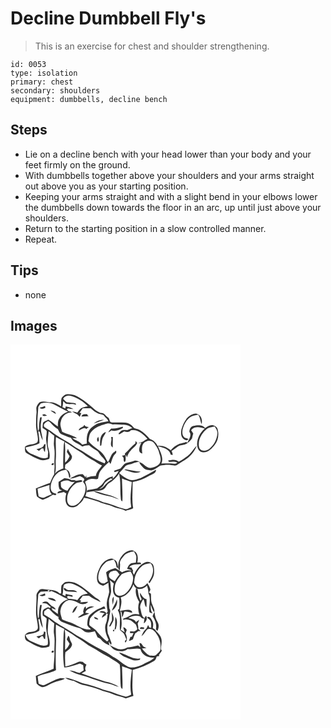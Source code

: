 # Decline Dumbbell Fly's
> This is an exercise for chest and shoulder strengthening.

``` 
id: 0053 
type: isolation 
primary: chest 
secondary: shoulders 
equipment: dumbbells, decline bench 
``` 

## Steps

 - Lie on a decline bench with your head lower than your body and your feet firmly on the ground.
 - With dumbbells together above your shoulders and your arms straight out above you as your starting position.
 - Keeping your arms straight and with a slight bend in your elbows lower the dumbbells down towards the floor in an arc, up until just above your shoulders.
 - Return to the starting position in a slow controlled manner.
 - Repeat.

## Tips

 - none

## Images

<svg width="368" height="300" viewBox="0 0 276 225" xmlns="http://www.w3.org/2000/svg">
  <g fill="#FFF">
    <path d="M0 0h276v225H0V0m61.29 64.22c-.95 3.23-.22 6.68-.6 9.98-3.63-2.1-7.21-4.56-11.58-4.76-4.63.04-9.44-2.16-13.92-.31-1.58 1.11-2.52 2.88-3.47 4.51-1.44 2.5-.28 5.37-.49 8.05-.66 4.74-.37 9.53-.59 14.3-.18 5.8 1.85 11.35 2.25 17.09.01 1.78.09 4.24-1.87 5.07-4.29 2.47-9.84 1.09-13.66 4.7 0 2.63-.52 6.15 2.16 7.72 5.37 2.93 10.65 6.2 16.56 7.92 3.5.98 7.03-.2 10.37-1.2 1.95-5.83-1.19-11.53-1.87-17.28.09-5.32.57-10.64 1.22-15.93 2.23 1.82 4.34 3.79 6.72 5.41-.15 3.23-.34 6.46-.53 9.69.1 3.27.99 6.48.92 9.77.23 5.34-.59 10.68-.11 16.01.37 3.63-.49 7.23-.39 10.86-2 3.26-3.51 6.78-4.96 10.31-5.79 1.87-11.41 4.25-17.02 6.6.32 3.16.31 6.44 1.25 9.48 1.98 1.97 4.54 3.2 7.12 4.2 4.21-1.46 8.19-3.49 11.86-6.01.86.12 2.56.37 3.41.49.28-.41.83-1.25 1.11-1.66-1.93-.65-4.34-.88-5.51-2.78-1.78-2.41-1.62-5.57-1.14-8.36 1.34-5.66 4.27-11.13 8.95-14.7 2.66-1.99 6.04-2.42 9.17-3.21 2.69 2.6 3.39 6.27 3.81 9.84.24-.16.72-.48.96-.63 1.11-1.66-.28-3.66-.54-5.39-.63-2.78-3.61-3.76-5.6-5.38.09-1.49.27-2.96.52-4.41 3.38-2.58 8.23-5.3 7.98-10.18-1.3-3.14-4.01-5.54-4.83-8.92-.46 1.26-.94 2.51-1.42 3.76 1.15 1.7 2.26 3.43 3.36 5.17-1.2 2.92-2.83 5.66-5.36 7.64-.32-8.2.63-16.42-.34-24.59 6.37 3.41 11.96 8.02 18.22 11.61 4.73 2.89 8.78 6.84 13.81 9.27 4.41 2.03 8.05 5.4 12.58 7.19-2.73 4.06-6.75 7.46-7.37 12.62-3.94.05-7.83.77-11.52 2.15l.2-2.87c-.43.7-1.27 2.08-1.69 2.77.01-.31.04-.93.06-1.25-.91-.96-1.82-1.92-2.74-2.87-5.72-1.05-10.78 2.88-15.8 5.06 4.34.31 8.25-1.9 12.37-2.93 1.7 1.23 5.31 1.87 5.24 4.34-.5.87-1.03 1.74-1.58 2.59 1.47 1.8 2.98 3.83 3.05 6.25.4 6.86-2.85 13.61-7.55 18.47-2.99 3.06-8.08 5.57-12.06 2.81-3.1-2.38-2.48-6.74-2.2-10.15 1.32-6.21 5.11-12 10.37-15.58 2.24-1.79 5.68-.83 7.74-2.58-2.27-3.03-6.58 1.17-9.47-1.15-1.23-.04-2.47-.07-3.7-.1-2.5-1.67-5.48-2.13-8.41-2.45-2.26 1.62-4.68 2.98-7.04 4.45-.14 3.05-.15 6.2 1.25 9.01 1.02.41 1.97.95 2.86 1.61-.45.09-1.35.28-1.79.37l-.98.12c-1.48.33-2.42 1.27-2.85 2.83 2.63-.38 5.21-1 7.79-1.61.99.57 1.98 1.14 2.98 1.71-1.26 4.59-1.79 9.96 1.13 14.05 3.14 4.03 9.29 2.9 12.82.02 2.85-2.45 6.26-5.04 7.15-8.86 6.22.66 12.11 3.12 18.09 4.86 5.41 2.77 11.67 3.04 17.08 5.84 4.83 2.25 10.47 2.26 15.06 5.05 2.77-1.66 6.49-1.3 8.91-3.41-1.68-10.35-.56-20.84-.58-31.26 6.76-1.35 13.36-3.61 19.28-7.19 3.27-1.88 8.99-2.86 8.81-7.64-6 3.7-12.24 7.01-18.59 10.07-4.2 1.36-8.67 3.08-13.14 2.12-4.63-1.94-8.91-4.75-12.61-8.15 2.23-2.42 4.52-4.79 6.65-7.3 2.31-3.07 6.57-2.65 9.75-4.21 2.7-1.35 5.7-1.75 8.62-2.31-2.35-.52-4.82-1.9-7.21-.84-2.95 1.13-6.07 1.67-9.09 2.54-3.39 1.03-4.8 4.56-7.23 6.75-2.49 1-5.1 1.65-7.63 2.52.19.44.56 1.32.74 1.76 1.61-.48 3.21-.96 4.83-1.44-1.62 3.62-4.21 6.66-7.13 9.3.04-.69.1-2.06.13-2.74-2.65.56-5.17 1.59-7.41 3.11-3.14 1.87-4.16 5.78-7.09 7.88-1.49 1.1-3.06 2.09-4.47 3.31-3.9.83-7.86 1.35-11.75 2.21l-.72 2.64c2.83-.49 5.64-1.13 8.52-1.34 6.14 3.74 13.51 4.72 20.4 6.41 3.35.93 6.48 2.51 9.86 3.32-4.15-2.25-8.36-4.63-13.05-5.53-5.83-1.08-11.23-3.71-17.1-4.66 3.53-.44 7.25.03 10.61-1.36 3.86-1.24 4.3-6.17 7.79-7.98 4.77-2.88 8.81-6.84 11.91-11.46 2.24 9.22 1.07 18.76 1.91 28.13.23 1.89-.07 4.29 2.05 5.31.5-9.19-.36-18.41-.47-27.61 3.8 1.77 7.84 2.93 11.76 4.4-.87 9.98-2.54 20.07-.69 30.04-2.25.81-4.37 2.59-6.83 2.47-9.04-2.19-17.43-6.43-26.56-8.3-7.01-3.08-14.52-4.78-21.71-7.37 2.59-5.32 2.1-11.83-.33-17.12 2.46-1.91 5.21-3.79 8.5-3.5 2.35-.45 4.94.97 7.11-.2.75-3.12.87-6.53 2.82-9.22 2.97-4.11 6.7-7.61 10.47-10.99l1.64 2.48c1.85-4.2 2.37-9.17 5.96-12.41 1.79-.79.98-5.41-.55-2.46-5.08 2.48-5.38 8.55-8.45 12.66-2.2-3.49-3.75-7.43-6.57-10.52-5.03-5.59-12.33-8.61-16.77-14.81.75-3.52.53-7.48 2.91-10.42 4.44-6.36 12.38-8.5 19.45-10.52 2.76-1.05 5.29 1.16 8.02 1 3.68-.47 7.33.52 11.02.31 4.16-.34 8.18 1.39 11.22 4.14-2.12.67-4.1 1.69-6.18 2.43-2.89-.26-6.21-.56-8.34 1.87-.55.93-3.08 2.2-1.33 3.18 2.19-.92 4.09-2.37 6.13-3.56 2.79.89 6.03 1.53 7.96-1.24 8.22-1.7 15.03 4.52 19.88 10.31-1.7.89-3.36 1.84-5.01 2.82-1.94 1.18-4.47.98-6.24 2.52.99-.25 2.95-.74 3.93-.99-1.89 3.85-5.32 11.96 1.18 13.21-.74-4.97-1.26-12.35 4.63-14.38 2.94-1.94 6.77-.89 9.22 1.36 3.04 4.08 5.96 8.48 6.77 13.62 1.4 3.88 2.34 8.45-.4 12.02-2.66 2.81-6.58 4.26-10.37 4.67-5.51.02-8.32-5.81-13.5-6.95.65 2.76 3.01 4.48 4.71 6.58 2.33 2.85 6.4 2.98 9.79 3.23 4.02-.71 7.36-3.43 10.65-5.72 4.37-.69 8.82-1.44 13.23-.57 2.42.13 5.26 1.27 7.35-.51 4.27-3.09 9.12-5.35 13.16-8.78 4.42-3.74 8.09-8.54 10.06-14.02-1.6 1.34-2.95 2.92-4.1 4.65-4.31 6.42-10.79 11-17.53 14.58-3.3-3.59-8.56-2.3-12.73-1.47l.99 1.69c3.41-.28 6.92-.75 10.13.81-1.24.78-2.53 1.73-4.09 1.28-5.01-.57-10.04-.42-15.06-.12 3.11-7.15-1.61-14.3-4.11-20.86 5.78 1.78 13.77 3.05 15.26 10.1.81.17 1.62.33 2.44.48-.12-1.7-.67-3.32-1.45-4.83 2.63-1.43 4.96-3.32 7.36-5.11 3.03-2.44 7.36-1.49 10.58-3.54 2.62-1.67 4.89-3.9 6.68-6.44.52-1.94.75-3.96 1.45-5.85-.83-1.31-1.69-2.6-2.54-3.89 3.75-5.45 11.09-3.74 16.43-2.06-5.36 4.47-8.96 11.13-9.28 18.14-.13 4.12 1.55 9.41 6.16 10.27 6.51 1.09 11.59-4.34 15.17-9.04 4.33-5.47 5.13-12.99 2.99-19.51-.89-1.98-3.07-3.03-5.01-3.71-3.63-1-6.73 1.46-9.58 3.29-3.29-4.42-9.52-3.75-14.23-2.57-3.13.74-4.82 4.05-4.77 7.07 3.29 4.16-.79 8.97-2.26 12.98-.47-.19-1.42-.58-1.9-.77-2.38 1.08-4.98 1.42-7.49 2.05-4.25 1.57-7.84 4.53-10.78 7.92-4.16-3.72-10.14-6.3-15.75-5.23-1.77-3.98-4.93-7.06-9.15-8.29-3.63-3.97-7.28-8.06-12.06-10.71-2.39-1.96-6.16-1.14-8.08-3.77-2.3-2.75-5.49-4.83-9.12-5.18-5.5-.32-11.07-.12-16.53-.22-3.44-.48-2.04-4.9-4.8-6.22-2.77-1.93-4.64-5.89-8.59-5.18-2.29-1.11-4.6-2.24-6.65-3.77-5.91-5.14-11.82-10.34-18.54-14.41-4.71-3.54-10.96-5.21-16.76-4.03-1.87 1.05-3.79 2.37-4.9 4.24m156.02 20.06c-6.93 3.22-10.14 10.76-12.25 17.63-.39 3.47-.92 7.6 1.56 10.46 1.66 2.03 5.01 3.84 6.95 1.13-1.96-.92-4.58-1.09-5.86-3.08-1.8-2.39-1.65-5.57-1.18-8.36 1.33-5.64 4.21-11.12 8.9-14.66 2.81-2.11 6.39-2.5 9.72-3.21 2.67 3.28 2.36 7.64 4.22 11.22 1.1-4.33-.15-10.15-4.82-11.83-2.26-1.45-4.98-.12-7.24.7m-96.48 16.52c-1.44 1.37-2.79 2.87-3.42 4.8 1.22-.81 2.41-1.67 3.59-2.53 5 1.67 9.91-.57 14.09-3.2l-.44-1.33c-4.54 1.11-9.05 2.74-13.82 2.26m-13.3 20.81c.36-.13 1.09-.38 1.45-.51.34-2.17.6-4.36.98-6.53.7-3.54 3.4-6.18 4.64-9.5-7.37 1.75-7.27 10.54-7.07 16.54m-3.74-7.57c.43.71.26 3.31 1.64 2.34 1.31-1.74.19-3.93-.16-5.78-.58 1.1-1.37 2.15-1.48 3.44m16.98-3.08c.09.76.28 2.28.37 3.03-.3 3.11-1.98 7.63 1.52 9.49.04-4.15.16-8.3.11-12.44l-2-.08m29.43 4.74c-.1.76-.29 2.28-.39 3.05-4.75 3.32-7.83 8.4-12.43 11.9-.03.52-.09 1.57-.11 2.1-.89.16-2.65.49-3.53.65.64.86 1.28 1.71 1.93 2.56.35 1.68-.41 4.03 1.34 5.1 2.42-2.46.25-6.06 1.67-8.89.26.8.79 2.41 1.06 3.21.97-2.98 2.28-5.87 4.57-8.07 2.47-3.15 6.35-5.17 7.74-9.1-.62-.84-1.24-1.67-1.85-2.51M49.17 143.84c.1 2.06 3.74.49 2.72-1.13-1.25-.57-2.16-.19-2.72 1.13m87.55 6.68c6.34 1.16 13.15 5.68 19.45 1.99-5.65-.43-11.21-1.51-16.76-2.6-.98-.39-1.88.09-2.69.61z"/>
    <path d="M63.15 65.16c1.93-3.72 6.35-4.53 10.06-3.35 7.37 2.35 14.23 6.51 19.55 12.16-3.23.95-7.28 1.06-9.52 3.93a85.232 85.232 0 0 0-3.07 3.76c-2.06-.55-4.14-1.07-6.24-1.43 1.84 1.38 3.85 2.48 5.93 3.44 1.07 1.05 2.15 2.08 3.25 3.1.65-1.51 1.25-3.03 1.85-4.55-.54 0-1.63-.01-2.17-.01 1.26-1.92 2.59-3.8 3.96-5.65 3.13-.04 6.26-.2 9.38-.05 2.93 2.53 5.94 5.14 9.61 6.54 2.02.5 4.1.81 6.02 1.67 1.56 2.75 4.77 4.25 5.67 7.4-5.3 1.37-11.15 1.35-15.84 4.51-3.36 2.12-6.73 4.66-8.3 8.45-2.06 4.29-1.88 9.17-1.73 13.8-1.84.42-3.67.87-5.48 1.36-2.9-4.15-8.17-5.02-12.05-7.93 1.42.03 4.25.1 5.67.13-5.42-3.8-12.04-4.66-17.79-7.74-.95-4.03-3.01-8.16-1.5-12.35 1.23-6.06 6.78-11.34 13.22-10.66-.77-1.57-2.52-1.38-3.97-1.65-.54-.58-1.62-1.75-2.16-2.34.59-.33 1.18-.64 1.78-.95 2.02.51 4.11.71 6.19.66-2.74-1.84-6.03-2.39-9.18-3.15-.13.63-.38 1.89-.5 2.51-.86-.4-2.58-1.21-3.44-1.61.48-2.4.86-4.83.93-7.28.94 1.04 1.85 2.13 2.95 3 4 1.52 8.65-.37 12.44 1.64-.12-.61-.32-1.19-.58-1.75-3.34-.89-6.8-.97-10.21-1.37-1.91-.98-3.18-2.81-4.73-4.24m22.04 21.28c3.03-.18 6.07-.33 9.12-.32-.36-.17-1.08-.52-1.44-.69-.24-.44-.72-1.32-.95-1.76-2.49-.01-6.03-.39-6.73 2.77m14.78 8.33c4.15-1.32 8.13-3.12 12.3-4.4-4.45.07-9.03 1.21-12.3 4.4m-12.4 3.29c-2.07 1.44-5.4 2.07-5.72 5.04 3.02-.58 6.21-4.62 9.03-1.75 1.05-.78 2.09-1.57 3.12-2.39-2.26.04-4.43-.38-5.45-2.63-.34.57-.67 1.14-.98 1.73z"/>
    <path d="M36.46 70.63c5.12-1.42 10.82-1.32 15.62 1.17 5.67 2.99 11.2 6.27 17.09 8.83-4.22 1.51-8.36 3.94-10.53 8.02-1.96 2.86-1.72 6.43-1.8 9.73-3.97-2.6-7.3-6.09-11.54-8.28-2.09 1.35-4.97 1.74-6.35 3.98-.4 1.97-.38 3.99-.5 6 1.59 1.23 3.75 1.95 4.91 3.63.4 3.73-.97 7.39-.57 11.12.56 4.81 1.18 9.63 2.41 14.33-.27 2.11-.37 4.23-.46 6.36-6.48 2.87-12.66-1.71-18.58-3.84-3.8-1.34-7.07-4.06-8.11-8.1 5.64-1.49 11.59-2.08 16.75-5.02-.03-4.77-.66-9.5-1.48-14.19 2.32-.68 2.05 2.26 2.58 3.72.52 2.5 1.64 4.8 2.79 7.05-.19-4.84-2.2-9.39-2.25-14.25-.6-4.53.63-8.97 1.1-13.44-.51.01-1.51.02-2.02.03-.64 3.84-1.43 7.69-1.25 11.6a9.03 9.03 0 0 1-1.14 5.04c-1.87-9.63-.23-19.42.24-29.08.82-1.6 1.9-3.07 3.09-4.41m-1.55 5.16c1.81 2.24 4.86 1.28 7.05.22-.16-.59-.47-1.78-.62-2.37-2.01 1.09-4.23 1.61-6.43 2.15m12.9 3.35c2.1 1.6 4.32 3.05 6.64 4.3-.24-3.4-4.01-3.86-6.64-4.3m-9.39 4.8c-.11 3.23 3.84 1.25 5.81 1.73-1.09-.65-2.17-1.32-3.23-2.02-.86.09-1.72.19-2.58.29m1.95 35.93c-.89 4.45-5.62 4.77-9.2 5.7l3 2.04c1.1-.96 2.19-1.94 3.22-2.96.58.03 1.73.1 2.3.14-.16 1.67.5 3.13 1.63 4.27.43-3.11.44-6.25.79-9.36-.58.06-1.16.11-1.74.17z"/>
    <path d="M40.45 98.83c-1.57-3.6 2.04-5.45 4.65-6.89 1.89.45 3.04 2.23 4.34 3.54 2.08 2.52 4.79 4.37 7.44 6.23 1.22 2.21 1.93 5.12 4.61 6.02 3.7 1.41 7.29 3.11 11.09 4.24 2.32 5.68 9.16 6.72 13.46 10.41 2.73-.83 5.49-1.61 8.38-1.39 2.92 2.45 6 4.73 9.33 6.6 1.48.79 2.19 2.4 3.15 3.68 2.06 3.29 5.59 5.38 7.09 9.07l-1 2.31c-9.63-3.5-18.4-9.05-26.89-14.74-3.05-2-6.47-3.37-9.44-5.5-8.84-6.37-18.89-10.88-27.41-17.7-2.75-2.23-6.02-3.71-8.8-5.88zM235.51 101.35c2.72-2.2 6.33-2.32 9.61-2.99 1.56 2.6 3.44 5.34 3.11 8.54-.5 6.87-3.9 13.59-9.26 17.93-2.91 2.49-7.7 3.93-10.93 1.21-2.71-2.54-2.08-6.58-1.83-9.89 1.22-5.83 4.73-11.06 9.3-14.8zM54.52 110.98c3.31 2.03 6.81 3.69 10.27 5.43-.36 1.48-.85 2.96-.93 4.5-.33 9.25-.95 18.51-.47 27.77-3.83 1.29-7.59 3.11-10.17 6.35 2.13-5.62.55-11.64 1.17-17.45.71-8.86-.53-17.73.13-26.6zM112.08 167.99c1.59-3.69 5.43-5.43 8.59-7.54.57.44 1.14.89 1.71 1.34-4.11 1.78-7.48 4.81-10.28 8.24-1.32 1.75-3.31 2.71-5.39 3.21 2.09-1.42 4.4-2.76 5.37-5.25zM60.43 165.26c3.27-2.04 7.55-3.04 11.06-1 1.74 1.24 3.75.79 5.67.36-2.95 3.65-6.85 6.55-8.77 10.96-2.63-1.02-5.55-2.01-7.42-4.26-.72-1.91-.4-4.05-.54-6.06zM32.5 173.05c4.73-1.64 9.62-2.79 14.33-4.49-.2 4-.26 8.31 2.92 11.3-3.13.84-5.98 2.37-8.89 3.75-2.45 1-4.82-.73-7.1-1.45-.54-3.02-.96-6.06-1.26-9.11z"/>
  </g>
  <g fill="#333">
    <path d="M61.29 64.22c1.11-1.87 3.03-3.19 4.9-4.24 5.8-1.18 12.05.49 16.76 4.03 6.72 4.07 12.63 9.27 18.54 14.41 2.05 1.53 4.36 2.66 6.65 3.77 3.95-.71 5.82 3.25 8.59 5.18 2.76 1.32 1.36 5.74 4.8 6.22 5.46.1 11.03-.1 16.53.22 3.63.35 6.82 2.43 9.12 5.18 1.92 2.63 5.69 1.81 8.08 3.77 4.78 2.65 8.43 6.74 12.06 10.71 4.22 1.23 7.38 4.31 9.15 8.29 5.61-1.07 11.59 1.51 15.75 5.23 2.94-3.39 6.53-6.35 10.78-7.92 2.51-.63 5.11-.97 7.49-2.05.48.19 1.43.58 1.9.77 1.47-4.01 5.55-8.82 2.26-12.98-.05-3.02 1.64-6.33 4.77-7.07 4.71-1.18 10.94-1.85 14.23 2.57 2.85-1.83 5.95-4.29 9.58-3.29 1.94.68 4.12 1.73 5.01 3.71 2.14 6.52 1.34 14.04-2.99 19.51-3.58 4.7-8.66 10.13-15.17 9.04-4.61-.86-6.29-6.15-6.16-10.27.32-7.01 3.92-13.67 9.28-18.14-5.34-1.68-12.68-3.39-16.43 2.06.85 1.29 1.71 2.58 2.54 3.89-.7 1.89-.93 3.91-1.45 5.85-1.79 2.54-4.06 4.77-6.68 6.44-3.22 2.05-7.55 1.1-10.58 3.54-2.4 1.79-4.73 3.68-7.36 5.11.78 1.51 1.33 3.13 1.45 4.83-.82-.15-1.63-.31-2.44-.48-1.49-7.05-9.48-8.32-15.26-10.1 2.5 6.56 7.22 13.71 4.11 20.86 5.02-.3 10.05-.45 15.06.12 1.56.45 2.85-.5 4.09-1.28-3.21-1.56-6.72-1.09-10.13-.81l-.99-1.69c4.17-.83 9.43-2.12 12.73 1.47 6.74-3.58 13.22-8.16 17.53-14.58 1.15-1.73 2.5-3.31 4.1-4.65-1.97 5.48-5.64 10.28-10.06 14.02-4.04 3.43-8.89 5.69-13.16 8.78-2.09 1.78-4.93.64-7.35.51-4.41-.87-8.86-.12-13.23.57-3.29 2.29-6.63 5.01-10.65 5.72-3.39-.25-7.46-.38-9.79-3.23-1.7-2.1-4.06-3.82-4.71-6.58 5.18 1.14 7.99 6.97 13.5 6.95 3.79-.41 7.71-1.86 10.37-4.67 2.74-3.57 1.8-8.14.4-12.02-.81-5.14-3.73-9.54-6.77-13.62-2.45-2.25-6.28-3.3-9.22-1.36-5.89 2.03-5.37 9.41-4.63 14.38-6.5-1.25-3.07-9.36-1.18-13.21-.98.25-2.94.74-3.93.99 1.77-1.54 4.3-1.34 6.24-2.52 1.65-.98 3.31-1.93 5.01-2.82-4.85-5.79-11.66-12.01-19.88-10.31-1.93 2.77-5.17 2.13-7.96 1.24-2.04 1.19-3.94 2.64-6.13 3.56-1.75-.98.78-2.25 1.33-3.18 2.13-2.43 5.45-2.13 8.34-1.87 2.08-.74 4.06-1.76 6.18-2.43-3.04-2.75-7.06-4.48-11.22-4.14-3.69.21-7.34-.78-11.02-.31-2.73.16-5.26-2.05-8.02-1-7.07 2.02-15.01 4.16-19.45 10.52-2.38 2.94-2.16 6.9-2.91 10.42 4.44 6.2 11.74 9.22 16.77 14.81 2.82 3.09 4.37 7.03 6.57 10.52 3.07-4.11 3.37-10.18 8.45-12.66 1.53-2.95 2.34 1.67.55 2.46-3.59 3.24-4.11 8.21-5.96 12.41l-1.64-2.48c-3.77 3.38-7.5 6.88-10.47 10.99-1.95 2.69-2.07 6.1-2.82 9.22-2.17 1.17-4.76-.25-7.11.2-3.29-.29-6.04 1.59-8.5 3.5 2.43 5.29 2.92 11.8.33 17.12 7.19 2.59 14.7 4.29 21.71 7.37 9.13 1.87 17.52 6.11 26.56 8.3 2.46.12 4.58-1.66 6.83-2.47-1.85-9.97-.18-20.06.69-30.04-3.92-1.47-7.96-2.63-11.76-4.4.11 9.2.97 18.42.47 27.61-2.12-1.02-1.82-3.42-2.05-5.31-.84-9.37.33-18.91-1.91-28.13-3.1 4.62-7.14 8.58-11.91 11.46-3.49 1.81-3.93 6.74-7.79 7.98-3.36 1.39-7.08.92-10.61 1.36 5.87.95 11.27 3.58 17.1 4.66 4.69.9 8.9 3.28 13.05 5.53-3.38-.81-6.51-2.39-9.86-3.32-6.89-1.69-14.26-2.67-20.4-6.41-2.88.21-5.69.85-8.52 1.34l.72-2.64c3.89-.86 7.85-1.38 11.75-2.21 1.41-1.22 2.98-2.21 4.47-3.31 2.93-2.1 3.95-6.01 7.09-7.88 2.24-1.52 4.76-2.55 7.41-3.11-.03.68-.09 2.05-.13 2.74 2.92-2.64 5.51-5.68 7.13-9.3-1.62.48-3.22.96-4.83 1.44-.18-.44-.55-1.32-.74-1.76 2.53-.87 5.14-1.52 7.63-2.52 2.43-2.19 3.84-5.72 7.23-6.75 3.02-.87 6.14-1.41 9.09-2.54 2.39-1.06 4.86.32 7.21.84-2.92.56-5.92.96-8.62 2.31-3.18 1.56-7.44 1.14-9.75 4.21-2.13 2.51-4.42 4.88-6.65 7.3 3.7 3.4 7.98 6.21 12.61 8.15 4.47.96 8.94-.76 13.14-2.12 6.35-3.06 12.59-6.37 18.59-10.07.18 4.78-5.54 5.76-8.81 7.64-5.92 3.58-12.52 5.84-19.28 7.19.02 10.42-1.1 20.91.58 31.26-2.42 2.11-6.14 1.75-8.91 3.41-4.59-2.79-10.23-2.8-15.06-5.05-5.41-2.8-11.67-3.07-17.08-5.84-5.98-1.74-11.87-4.2-18.09-4.86-.89 3.82-4.3 6.41-7.15 8.86-3.53 2.88-9.68 4.01-12.82-.02-2.92-4.09-2.39-9.46-1.13-14.05-1-.57-1.99-1.14-2.98-1.71-2.58.61-5.16 1.23-7.79 1.61.43-1.56 1.37-2.5 2.85-2.83l.98-.12c.44-.09 1.34-.28 1.79-.37-.89-.66-1.84-1.2-2.86-1.61-1.4-2.81-1.39-5.96-1.25-9.01 2.36-1.47 4.78-2.83 7.04-4.45 2.93.32 5.91.78 8.41 2.45 1.23.03 2.47.06 3.7.1 2.89 2.32 7.2-1.88 9.47 1.15-2.06 1.75-5.5.79-7.74 2.58-5.26 3.58-9.05 9.37-10.37 15.58-.28 3.41-.9 7.77 2.2 10.15 3.98 2.76 9.07.25 12.06-2.81 4.7-4.86 7.95-11.61 7.55-18.47-.07-2.42-1.58-4.45-3.05-6.25.55-.85 1.08-1.72 1.58-2.59.07-2.47-3.54-3.11-5.24-4.34-4.12 1.03-8.03 3.24-12.37 2.93 5.02-2.18 10.08-6.11 15.8-5.06.92.95 1.83 1.91 2.74 2.87-.02.32-.05.94-.06 1.25.42-.69 1.26-2.07 1.69-2.77l-.2 2.87a34.08 34.08 0 0 1 11.52-2.15c.62-5.16 4.64-8.56 7.37-12.62-4.53-1.79-8.17-5.16-12.58-7.19-5.03-2.43-9.08-6.38-13.81-9.27-6.26-3.59-11.85-8.2-18.22-11.61.97 8.17.02 16.39.34 24.59 2.53-1.98 4.16-4.72 5.36-7.64-1.1-1.74-2.21-3.47-3.36-5.17.48-1.25.96-2.5 1.42-3.76.82 3.38 3.53 5.78 4.83 8.92.25 4.88-4.6 7.6-7.98 10.18a40.21 40.21 0 0 0-.52 4.41c1.99 1.62 4.97 2.6 5.6 5.38.26 1.73 1.65 3.73.54 5.39-.24.15-.72.47-.96.63-.42-3.57-1.12-7.24-3.81-9.84-3.13.79-6.51 1.22-9.17 3.21-4.68 3.57-7.61 9.04-8.95 14.7-.48 2.79-.64 5.95 1.14 8.36 1.17 1.9 3.58 2.13 5.51 2.78-.28.41-.83 1.25-1.11 1.66-.85-.12-2.55-.37-3.41-.49a49.757 49.757 0 0 1-11.86 6.01c-2.58-1-5.14-2.23-7.12-4.2-.94-3.04-.93-6.32-1.25-9.48 5.61-2.35 11.23-4.73 17.02-6.6 1.45-3.53 2.96-7.05 4.96-10.31-.1-3.63.76-7.23.39-10.86-.48-5.33.34-10.67.11-16.01.07-3.29-.82-6.5-.92-9.77.19-3.23.38-6.46.53-9.69-2.38-1.62-4.49-3.59-6.72-5.41-.65 5.29-1.13 10.61-1.22 15.93.68 5.75 3.82 11.45 1.87 17.28-3.34 1-6.87 2.18-10.37 1.2-5.91-1.72-11.19-4.99-16.56-7.92-2.68-1.57-2.16-5.09-2.16-7.72 3.82-3.61 9.37-2.23 13.66-4.7 1.96-.83 1.88-3.29 1.87-5.07-.4-5.74-2.43-11.29-2.25-17.09.22-4.77-.07-9.56.59-14.3.21-2.68-.95-5.55.49-8.05.95-1.63 1.89-3.4 3.47-4.51 4.48-1.85 9.29.35 13.92.31 4.37.2 7.95 2.66 11.58 4.76.38-3.3-.35-6.75.6-9.98m1.86.94c1.55 1.43 2.82 3.26 4.73 4.24 3.41.4 6.87.48 10.21 1.37.26.56.46 1.14.58 1.75-3.79-2.01-8.44-.12-12.44-1.64-1.1-.87-2.01-1.96-2.95-3-.07 2.45-.45 4.88-.93 7.28.86.4 2.58 1.21 3.44 1.61.12-.62.37-1.88.5-2.51 3.15.76 6.44 1.31 9.18 3.15-2.08.05-4.17-.15-6.19-.66-.6.31-1.19.62-1.78.95.54.59 1.62 1.76 2.16 2.34 1.45.27 3.2.08 3.97 1.65-6.44-.68-11.99 4.6-13.22 10.66-1.51 4.19.55 8.32 1.5 12.35 5.75 3.08 12.37 3.94 17.79 7.74-1.42-.03-4.25-.1-5.67-.13 3.88 2.91 9.15 3.78 12.05 7.93 1.81-.49 3.64-.94 5.48-1.36-.15-4.63-.33-9.51 1.73-13.8 1.57-3.79 4.94-6.33 8.3-8.45 4.69-3.16 10.54-3.14 15.84-4.51-.9-3.15-4.11-4.65-5.67-7.4-1.92-.86-4-1.17-6.02-1.67-3.67-1.4-6.68-4.01-9.61-6.54-3.12-.15-6.25.01-9.38.05-1.37 1.85-2.7 3.73-3.96 5.65.54 0 1.63.01 2.17.01-.6 1.52-1.2 3.04-1.85 4.55-1.1-1.02-2.18-2.05-3.25-3.1-2.08-.96-4.09-2.06-5.93-3.44 2.1.36 4.18.88 6.24 1.43.99-1.28 2.01-2.54 3.07-3.76 2.24-2.87 6.29-2.98 9.52-3.93-5.32-5.65-12.18-9.81-19.55-12.16-3.71-1.18-8.13-.37-10.06 3.35m-26.69 5.47c-1.19 1.34-2.27 2.81-3.09 4.41-.47 9.66-2.11 19.45-.24 29.08a9.03 9.03 0 0 0 1.14-5.04c-.18-3.91.61-7.76 1.25-11.6.51-.01 1.51-.02 2.02-.03-.47 4.47-1.7 8.91-1.1 13.44.05 4.86 2.06 9.41 2.25 14.25-1.15-2.25-2.27-4.55-2.79-7.05-.53-1.46-.26-4.4-2.58-3.72.82 4.69 1.45 9.42 1.48 14.19-5.16 2.94-11.11 3.53-16.75 5.02 1.04 4.04 4.31 6.76 8.11 8.1 5.92 2.13 12.1 6.71 18.58 3.84.09-2.13.19-4.25.46-6.36-1.23-4.7-1.85-9.52-2.41-14.33-.4-3.73.97-7.39.57-11.12-1.16-1.68-3.32-2.4-4.91-3.63.12-2.01.1-4.03.5-6 1.38-2.24 4.26-2.63 6.35-3.98 4.24 2.19 7.57 5.68 11.54 8.28.08-3.3-.16-6.87 1.8-9.73 2.17-4.08 6.31-6.51 10.53-8.02-5.89-2.56-11.42-5.84-17.09-8.83-4.8-2.49-10.5-2.59-15.62-1.17m3.99 28.2c2.78 2.17 6.05 3.65 8.8 5.88 8.52 6.82 18.57 11.33 27.41 17.7 2.97 2.13 6.39 3.5 9.44 5.5 8.49 5.69 17.26 11.24 26.89 14.74l1-2.31c-1.5-3.69-5.03-5.78-7.09-9.07-.96-1.28-1.67-2.89-3.15-3.68-3.33-1.87-6.41-4.15-9.33-6.6-2.89-.22-5.65.56-8.38 1.39-4.3-3.69-11.14-4.73-13.46-10.41-3.8-1.13-7.39-2.83-11.09-4.24-2.68-.9-3.39-3.81-4.61-6.02-2.65-1.86-5.36-3.71-7.44-6.23-1.3-1.31-2.45-3.09-4.34-3.54-2.61 1.44-6.22 3.29-4.65 6.89m195.06 2.52c-4.57 3.74-8.08 8.97-9.3 14.8-.25 3.31-.88 7.35 1.83 9.89 3.23 2.72 8.02 1.28 10.93-1.21 5.36-4.34 8.76-11.06 9.26-17.93.33-3.2-1.55-5.94-3.11-8.54-3.28.67-6.89.79-9.61 2.99m-180.99 9.63c-.66 8.87.58 17.74-.13 26.6-.62 5.81.96 11.83-1.17 17.45 2.58-3.24 6.34-5.06 10.17-6.35-.48-9.26.14-18.52.47-27.77.08-1.54.57-3.02.93-4.5-3.46-1.74-6.96-3.4-10.27-5.43m57.56 57.01c-.97 2.49-3.28 3.83-5.37 5.25 2.08-.5 4.07-1.46 5.39-3.21 2.8-3.43 6.17-6.46 10.28-8.24-.57-.45-1.14-.9-1.71-1.34-3.16 2.11-7 3.85-8.59 7.54m-51.65-2.73c.14 2.01-.18 4.15.54 6.06 1.87 2.25 4.79 3.24 7.42 4.26 1.92-4.41 5.82-7.31 8.77-10.96-1.92.43-3.93.88-5.67-.36-3.51-2.04-7.79-1.04-11.06 1m-27.93 7.79c.3 3.05.72 6.09 1.26 9.11 2.28.72 4.65 2.45 7.1 1.45 2.91-1.38 5.76-2.91 8.89-3.75-3.18-2.99-3.12-7.3-2.92-11.3-4.71 1.7-9.6 2.85-14.33 4.49z"/>
    <path d="M34.91 75.79c2.2-.54 4.42-1.06 6.43-2.15.15.59.46 1.78.62 2.37-2.19 1.06-5.24 2.02-7.05-.22zM47.81 79.14c2.63.44 6.4.9 6.64 4.3-2.32-1.25-4.54-2.7-6.64-4.3zM38.42 83.94c.86-.1 1.72-.2 2.58-.29 1.06.7 2.14 1.37 3.23 2.02-1.97-.48-5.92 1.5-5.81-1.73zM217.31 84.28c2.26-.82 4.98-2.15 7.24-.7 4.67 1.68 5.92 7.5 4.82 11.83-1.86-3.58-1.55-7.94-4.22-11.22-3.33.71-6.91 1.1-9.72 3.21-4.69 3.54-7.57 9.02-8.9 14.66-.47 2.79-.62 5.97 1.18 8.36 1.28 1.99 3.9 2.16 5.86 3.08-1.94 2.71-5.29.9-6.95-1.13-2.48-2.86-1.95-6.99-1.56-10.46 2.11-6.87 5.32-14.41 12.25-17.63zM85.19 86.44c.7-3.16 4.24-2.78 6.73-2.77.23.44.71 1.32.95 1.76.36.17 1.08.52 1.44.69-3.05-.01-6.09.14-9.12.32zM99.97 94.77c3.27-3.19 7.85-4.33 12.3-4.4-4.17 1.28-8.15 3.08-12.3 4.4zM87.57 98.06c.31-.59.64-1.16.98-1.73 1.02 2.25 3.19 2.67 5.45 2.63-1.03.82-2.07 1.61-3.12 2.39-2.82-2.87-6.01 1.17-9.03 1.75.32-2.97 3.65-3.6 5.72-5.04zM120.83 100.8c4.77.48 9.28-1.15 13.82-2.26l.44 1.33c-4.18 2.63-9.09 4.87-14.09 3.2-1.18.86-2.37 1.72-3.59 2.53.63-1.93 1.98-3.43 3.42-4.8zM107.53 121.61c-.2-6-.3-14.79 7.07-16.54-1.24 3.32-3.94 5.96-4.64 9.5-.38 2.17-.64 4.36-.98 6.53-.36.13-1.09.38-1.45.51zM103.79 114.04c.11-1.29.9-2.34 1.48-3.44.35 1.85 1.47 4.04.16 5.78-1.38.97-1.21-1.63-1.64-2.34zM120.77 110.96l2 .08c.05 4.14-.07 8.29-.11 12.44-3.5-1.86-1.82-6.38-1.52-9.49-.09-.75-.28-2.27-.37-3.03zM150.2 115.7c.61.84 1.23 1.67 1.85 2.51-1.39 3.93-5.27 5.95-7.74 9.1-2.29 2.2-3.6 5.09-4.57 8.07-.27-.8-.8-2.41-1.06-3.21-1.42 2.83.75 6.43-1.67 8.89-1.75-1.07-.99-3.42-1.34-5.1-.65-.85-1.29-1.7-1.93-2.56.88-.16 2.64-.49 3.53-.65.02-.53.08-1.58.11-2.1 4.6-3.5 7.68-8.58 12.43-11.9.1-.77.29-2.29.39-3.05zM40.37 119.87c.58-.06 1.16-.11 1.74-.17-.35 3.11-.36 6.25-.79 9.36-1.13-1.14-1.79-2.6-1.63-4.27-.57-.04-1.72-.11-2.3-.14-1.03 1.02-2.12 2-3.22 2.96l-3-2.04c3.58-.93 8.31-1.25 9.2-5.7zM49.17 143.84c.56-1.32 1.47-1.7 2.72-1.13 1.02 1.62-2.62 3.19-2.72 1.13zM136.72 150.52c.81-.52 1.71-1 2.69-.61 5.55 1.09 11.11 2.17 16.76 2.6-6.3 3.69-13.11-.83-19.45-1.99z"/>
  </g>
</svg>

<svg width="368" height="300" viewBox="0 0 276 225" xmlns="http://www.w3.org/2000/svg">
  <g fill="#FFF">
    <path d="M0 0h276v225H0V0m140.15 23.29c-5.35 2.66-9.06 8.05-10.55 13.73-.15 3.03-1.31 6.79 1.45 9.04.28-2.47.41-4.95.48-7.42-1.1-3.82 2.12-7.07 4.32-9.81 2.97-3.75 7.8-4.84 12.27-5.57 1 1.91 2.3 3.74 2.77 5.88.24 2.54-.27 5.06-.54 7.57-1.95.3-4 .27-5.86.98-2.42 1.45-3.65 4.07-4.58 6.62 2.05.32 4 1.01 5.6 2.38-4.05-1.71-8.05-.3-11.66 1.67-2.51-1.89-5.31-3.34-7.97-5.01-3.94 1.23-8.16 2.14-11.16 5.2.77 3.54 1.38 7.11 2.01 10.68-1.34.76-2.65 1.57-3.95 2.39-3.69.76-7.2-1.95-7.43-5.71-.47-6.99 2.99-13.94 8.07-18.62 2.88-2.75 6.98-3.27 10.72-4.02a20.56 20.56 0 0 1 3.2 9.03l1.96.96c-.8-3.08-.66-6.95-3.26-9.21-1.77-1.21-3.85-2.76-6.12-1.98-6.44 1.15-11.14 6.56-13.52 12.38-2.3 4.61-3.63 10.09-1.96 15.12 1.13 2.8 4.08 3.99 6.7 4.96 2.19-1.02 4.29-2.23 6.31-3.56.11 3.71.8 7.37.98 11.07-.7 4.35-2.57 8.46-2.93 12.88-.21 3.62.59 7.19 1.13 10.74l-1.56 2.04c-1.01-2.84-6.53-3.89-8.36-1.45 2.15.55 4.33.95 6.52 1.29-1.79 1.38-3.63 2.91-3.46 5.42 1.76-1.22 3.48-2.51 5.22-3.76l-.85-1.17c.67-.01 2.01-.02 2.68-.03-1.14 3.73-.55 7.81-2.18 11.39-2.55 6.21-.09 12.95 2.4 18.75 1.49 1.42-.3 2.31-.98 3.29-4.61-3.23-8.26-7.55-12.04-11.66-2.29-3.62-6.71-4.99-9.34-8.23-.47-2.45.44-4.94.63-7.39 4.22-6.37 10.74-11.48 18.58-12.09-.31-.69-.94-2.07-1.26-2.76-.38.09-1.16.26-1.55.34-2.68 2.09-6.25 2.43-8.92 4.55-2.28 1.68-4.64 3.29-6.74 5.2-2.83 2.75-2.95 6.96-3.27 10.64-.51 3.12 2.59 4.8 4.36 6.8-9.2 1.17-16.51-5.24-24.58-8.34-3.52-.75-6.79-2.22-10.04-3.73-.79-3.87-2.97-7.74-1.71-11.76.87-4.86 4.18-9.27 8.86-11 4.57-.89 8.97 1.2 12.86 3.38 3.63 2.04 8.32 1.42 11.31-1.47-3.3-.3-6.56.62-9.86.31 1.86-1.37 1.64-2.14-.57-2.22 1.33-1.84 2.67-3.67 4.02-5.48 2.47-.04 4.93-.03 7.4.04 4.11 3.22 9.08 5.22 13.8 7.41-1.07-2.93-4.18-3.85-6.47-5.57-5.98-5.02-11.75-10.36-18.49-14.39-4.75-3.64-11.08-5.27-16.97-4.06-1.88 1.01-3.62 2.43-4.82 4.21-.8 3.15-.32 6.44-.47 9.66-.5-.05-1.5-.14-2-.18-3.37-3.93-8.95-4.1-13.73-4.53-3.44-.25-7.4-1.79-10.49.46-1.56 1.82-3.27 3.87-3.45 6.37.35 7.67-.79 15.34-.38 23.03.25 5.39 2.34 10.59 2.11 16.01-.31 3.77-4.69 4.43-7.68 4.86-2.9.16-5.95 1.1-7.67 3.59-.56 2.61-.18 6.16 2.56 7.43 5.22 2.81 10.33 5.98 16.06 7.65 3.5 1 7.04-.19 10.39-1.16 1.97-5.85-1.18-11.58-1.84-17.35.16-5.28.47-10.58 1.23-15.81 2.2 1.81 4.31 3.73 6.62 5.41-.12 4.45-1.1 8.95-.22 13.39 1.24 6.56.28 13.24.32 19.85.64 7.09-.89 14.11-.9 21.2-7 3.16-14.31 5.52-21.33 8.65.24 3.04.43 6.1.95 9.11 1.69 2.02 4.08 3.43 6.5 4.41 5.42-.39 9.66-4.29 14.71-5.9 4.12-1.87 8.91-1.95 12.72-4.52-1.78-.23-3.57-.47-5.37-.43-6.74 1.7-12.76 5.32-19.03 8.2-2.42 1.06-4.8-.75-7.05-1.45-.53-2.95-.89-5.92-1.22-8.89 7.15-3.01 15.09-3.81 22-7.4-.7-12.25-.22-24.52.12-36.78-.23-5.99-.54-12-.18-17.99 3.29 1.95 6.74 3.63 10.17 5.34-.47 1.85-.92 3.73-.93 5.65-.49 13.51-1.4 27.19.7 40.6 6.53-.3 12.56-2.88 18.75-4.68 1.34.61 2.68 1.21 4.02 1.82.15 2.04.33 4.09.54 6.14-1.61 1.14-3.26 2.22-4.92 3.27-4.07-.91-7.87-3.12-12.12-3.04 4.69 2.81 9.85 4.77 15.15 6.05 10.81 2.93 21.01 7.9 32.09 9.85 4.18.8 7.99 2.81 12.11 3.83-5.03-3.2-10.6-5.44-16.49-6.43-9.55-3-18.98-6.38-28.41-9.72 1.76-1.03 3.5-2.08 5.27-3.09-1.55-2.53-.49-5.15.73-7.51-1.59-1.03-3.19-2.06-4.55-3.39-1.8-.24-3.73-.79-5.4.26-5 2.23-10.11 4.21-15.43 5.5-.11-5.74-.77-11.6.08-17.27 2.98-2.33 6.68-4.42 7.81-8.31.66-1.89-.9-3.45-1.58-5.07-1.23-2.07-.66-4.88-2.79-6.44-.65 1.46-1.27 2.94-1.89 4.43 1.19 1.72 2.34 3.46 3.46 5.23-1.19 2.85-2.82 5.54-5.34 7.41-.36-8.1.75-16.25-.38-24.31 6.37 3.38 11.97 7.98 18.19 11.59 4.7 2.88 8.74 6.76 13.71 9.21 3.75 1.82 7.12 4.27 10.68 6.42 4.47 2.92 9.51 4.84 13.85 7.97 3.12 2.24 6.89 3.64 9.48 6.57 1.12 7.6.42 15.36.97 23.02.28 2.26-.21 5.12 2.24 6.43.54-9.12-.42-18.24-.4-27.37 3.91 1.43 7.89 2.69 11.7 4.41-1.24 9.82-2.62 19.84-.78 29.68-2.53.84-5 3.17-7.8 2.2-5.43-1.63-10.84-3.35-16.1-5.49-4.4-1.54-9.15-2.02-13.34-4.17-5.05-1.76-10.17-3.31-15.32-4.74-9.18-1.57-17.23-7.34-26.62-7.95 2.92 2.32 6.66 3.19 10.28 3.69 4.49 2.22 8.98 4.71 13.99 5.55 5.75 1.32 11.41 3.07 16.97 5.04 4.95 2.45 10.64 2.73 15.58 5.19 5.07 2.42 10.91 2.66 15.86 5.34 3-1.21 6.17-1.93 9.18-3.13-2.31-10.26-.49-20.74-.98-31.13 9.16-2.26 17.77-6.19 25.92-10.9 2-1.06 2.27-3.43 3.15-5.28 1.02-.25 2.05-.47 3.09-.66-.16-.27-.46-.81-.61-1.08 1.3-1.7 2.51-3.47 3.64-5.29-.96-.92-1.33-2.03-1.13-3.33.31-3.91 1.64-7.98.16-11.81-1.24-4.23-5.24-6.69-7.47-10.32-.83-.51-1.65-1.01-2.48-1.52.51-3.04.91-6.33-.83-9.09-.92-2.16-3.11-5.46-5.8-4.07-.49 1.48 1.57 1.8 2.28 2.74 2.97 2.48 2.29 6.69 2.35 10.12-.54-.13-1.63-.38-2.18-.5-.36-.75-1.07-2.25-1.43-3-1.21 1.8-1.37 4.19-3.18 5.58-2.38 2.1-3.71 5.03-4.76 7.95 2.9-2.23 4.57-5.53 6.92-8.24 4.59-2.04 9.12 1.97 11.28 5.77 4.18 5.54 5.22 12.68 4.29 19.43-1.12 2.04-2.91 3.63-4.66 5.12-2.12 2.07-5.25 1.15-7.89 1.27-3.93-2.03-6.89-5.22-9.44-8.76a20.3 20.3 0 0 0 5.44-.46c-1.24-.52-2.47-1.08-3.67-1.69-1.48-1.57-2.02-4.58-4.76-4.09.11 1.7.64 3.33 1.17 4.94l-2.82-2.13c-4.29.8-8.46 2.3-12.87 2.31-3.28 2.14-7.29 2.66-11.1 1.97-3.52-1.47-6.84-3.39-10.3-4.98 1.9 2.04 3.53 4.49 5.98 5.93 5 2.14 11.3 2.67 15.72-1.05 5.18 1.05 10.32-1.66 15.44.12 1.59 7.35 9.62 11.02 16.59 10.18-4.05 4.34-10.05 5.84-14.98 8.91-5.65 2.16-12.65 5.02-18.17 1.04-5.98-2.83-10.21-8.23-16.34-10.77-10.31-7.91-22.81-12.18-33.41-19.66-4.09-3.09-8.87-5.05-13.09-7.92-8.59-6.16-18.34-10.54-26.66-17.09-2.98-2.41-6.31-4.34-9.61-6.27.33-1.45-.62-3.57 1-4.44 1.65-1.03 3.84-3.83 5.67-1.52 3.25 3.27 6.27 6.95 10.61 8.85-.01.55-.02 1.67-.02 2.23 1.29 1.49 2.51 3.22 4.46 3.91 7.05 2.84 14.17 5.58 21.49 7.62 2.49 1.29 4.24 3.77 6.96 4.69 3.61.93 7.27-.22 10.74-1.18 1.06 2.41 2.14 4.83 3.21 7.25 1.61.66 3.36 1.24 4.35 2.78 2.42 3.45 6.41 5.06 10 6.96-.4-1.67-.77-3.35-1.11-5.04.97 1.53 1.95 3.05 2.96 4.57.22-.91.84-1.84.43-2.79-1.35-3.68-2.49-7.45-4.23-10.97-.47-2.93-.88-5.91-.6-8.88.08-3.81 2.28-7.17 2.34-10.98.01-3.4 2.45-7.08.15-10.16-.21-2.78-.47-5.56-.54-8.35-.16-4.67 2.99-8.83 2.53-13.53-.41-4.06-.58-8.16-1.44-12.16 1.56 1.36 3.12 2.72 4.7 4.05-1.01 4.41-1.83 9.42.73 13.47 1.16 2.09 3.56 2.82 5.71 3.41.39 4.43.5 8.89.04 13.33-.42.41-1.25 1.25-1.67 1.66 4.39 7.32 1.6 15.97 2.6 23.92 1.41 1.57 3.34 2.62 4.58 4.34 1.33 2.22 2.08 4.72 3.12 7.08-1.06 1.07-2.72 2.2-1.09 3.71 2.73-2.81 1.79-7.85.07-11.09.47-1.34.96-2.68 1.46-4.01-1.09-1.44-2.05-3.39-4.17-3.18.49 1.99 1.23 3.92 1.7 5.92-1.65-.95-3.26-1.95-4.88-2.94 2.56-7.29.49-15.2-.08-22.68 2.16 1.93 1.46 4.89 1.78 7.42 1.9-1.81 1.45-4.87 3.04-6.78 3.2-.1 6.22 1.17 9.37 1.59-.22-.58-.65-1.74-.86-2.32-4.43-2.69-9.62-.37-14.31.09 1.16-5.36 3.24-10.86 1.12-16.29 7.28-2.06 13-8.58 15.17-15.7 1.23 2.68 3.19 5.76 6.54 5.67 3.79.42 7.16-1.69 9.83-4.16 1.04 3.06 1.73 6.21 1.76 9.45 3.37 6.7.31 14.14 1.07 21.18-.37 2.23 2.64 2.26 3.98 2.74-2.41-2.94-2.45-6.72-2.32-10.33 1.3 3.07 2.1 6.42 4.13 9.13 1.31-3.45-1.4-6.51-2.32-9.7-1.85-4.01-1.2-8.45-1.56-12.71-.58-.33-1.74-.98-2.32-1.3.33-1.35 1.63-2.3 1.7-3.73-.65-2.78-2.18-5.23-3.65-7.64-2.76 3.69-8.23 6.78-12.61 3.98-1.7-1.64-3.88-3.69-3.02-6.3.45-7.27 4.13-14.19 9.83-18.7 2.74-2.18 6.36-2.32 9.66-2.94 5.64 6.73 2.42 16.35-2.48 22.51.43.55.86 1.1 1.3 1.66 2.33-3.9 5.31-7.85 5.41-12.58.06-3.34.16-6.93-1.39-9.99-2.22-2.74-6.31-4.18-9.59-2.51-6.19 2.9-10.66 8.62-13.17 14.87-.73-1.58-2.22-3.19-1-4.93-.65-1.23-1.29-2.47-1.94-3.69-.69-.14-2.07-.43-2.76-.57 3.37-4.03 9.47-3.24 14.21-3.58.33-2.94-2.63-1.95-4.5-2.08 1.13-4.65 1.07-11.21-3.89-13.62-2.46-1.88-5.6-.69-8.14.38m14.32 60.55c-1.78 4.91-1.47 10.15-.02 15.09-2.52-.3-5.18-1.09-7.63-.07-3.9 1.52-7.36 4.05-11.47 5.05l-.12 1.72c2.78-1.67 5.9-.53 8.76.3 2.32 1.44 4.19 3.48 6.39 5.1.58 1.65 1.28 3.27 1.68 4.97-.1 2.05-2.5 2.37-3.83 3.44-1.62-.08-3.24-.14-4.86-.19l.16 2.01c1.37.04 2.75.09 4.12.13-.64 1.43-1.27 2.87-1.9 4.31l-1.82.12c-.63 1.65-1.33 3.28-1.78 5 1.68-.45 3.21-1.3 4.74-2.09.85-2.35 1.73-4.69 2.71-6.98 1.34-.85 2.69-1.72 3.79-2.88.71 0 2.12-.01 2.83-.01-.98-.86-2.04-1.63-2.91-2.58.26-2.15-.26-4.26-.72-6.34.77-1.51 1.37-3.1 1.81-4.73-.95.74-2.84 2.22-3.79 2.97-1.16-3.68-5.97-3.88-9.06-5.14 4.33-2.31 9.13-3.13 13.91-1.88 1.29 1.69 2.96 3.08 5.26 2.5-.24 1.98-.51 3.96-.76 5.94 2.8-1.69 4.59-5.39 3.03-8.51l-.49-.61c-.43.73-1.3 2.19-1.73 2.92-3.67-2.33-3.63-7-4.72-10.75-1.59-4.28 1.16-8.41 3.19-12 2.36 2.82 1.05 7.22 3.83 9.74.4-3.28.23-6.58.11-9.87-4.04-.77-5.6-4.66-7.68-7.67-.59 2.74.79 5.16 1.91 7.55-.36.52-1.07 1.56-1.43 2.08-1.3-3.05-2.57-6.18-2.76-9.54-.44-2.01.06-4.84-2.66-5.48-1.12 5.8.93 11.5 3.91 16.38m-31.82 3.48c.94-3.12 1.34-6.4 1.18-9.65-2.71 2.53-1.34 6.44-1.18 9.65m-.91 7.15c4.52-2.69 7.48-8.61 5.81-13.8-.94 5.04-4.57 8.92-5.81 13.8m-47.57 2.66c3.5-1.26 4.81-5.56 6.2-8.69-3.56 1.55-5.32 5.12-6.2 8.69m16.51-4.97l-.48-2.94c-2.32 1.18-2.37 4.05-3.02 6.25.16.57.48 1.71.63 2.28-2.32 1.51-4.75 2.86-6.94 4.56 2.71.89 4.9-1.08 7.29-1.95 2.11-.87 4.52-1.21 6.22-2.85-1.54-.09-3.05-.31-4.53-.65 1.11-4.59 6.68-5.75 10.68-6.98-3.4-1.59-7.36-.36-9.85 2.28m31.01 13.93c-1.17 2.45-2.59 4.79-3.35 7.41.41-.11 1.24-.32 1.65-.43 1.18-2.39 2.72-4.62 3.61-7.15.85-3.46-.77-6.77-2.22-9.81.3 3.31.61 6.66.31 9.98m48.81-4.79c3.17 4.49 5.24 10.03 3.99 15.57.57.63 1.16 1.24 1.77 1.85 1.76-3.25 2.24-7.26.3-10.54-2.15-3.72-3.56-7.79-3.59-12.14-1.2 1.56-1.92 3.39-2.47 5.26m-69.97.47c-.25 2.97 2.74 2.93 4.81 3.32-.6-2.25-2.98-2.59-4.81-3.32m24.27 15.74c.41-.31 1.23-.94 1.63-1.26 1.26-4.61 2.47-10.21-.54-14.41-.62 5.21.35 10.51-1.09 15.67m30.52-1.34c1.64.1 3.27.17 4.91.22.03-.46.08-1.39.1-1.85-1.92-.02-4.73-1.27-5.01 1.63m-32.25 1.37c-.48 1.39-.01 1.88 1.4 1.44.47-1.4.01-1.88-1.4-1.44m-73.51 25.55c-1.41 1.47 1.31 2.47 2.09 1.1 1.46-1.52-1.29-2.54-2.09-1.1m80.69 1.47c3.4 4.91 9.6 6.16 14.75 8.44 3.24 1.51 6.88 1.42 10.25.4.12-.42.38-1.26.51-1.68-9.39 1.7-16.82-5.29-25.51-7.16z"/>
    <path d="M118.15 51.99c-.57-3.78 3.77-5.54 6.87-5.56 2.85-.47 4.15 2.84 5.83 4.52a37.113 37.113 0 0 0-5.71 8.13c-2.75-1.75-7.48-3.02-6.99-7.09zM133.44 50.58c3.29-1.82 6.93-2.73 10.65-3.17 1.61 2.6 3.44 5.36 3.03 8.58-.45 7.05-4.13 13.95-9.75 18.24-2.86 2.22-7.4 3.28-10.38.69-2.65-2.64-2.07-6.72-1.71-10.08.9-5.6 4.76-9.97 8.16-14.26zM64.19 63.23c5.01-3.47 11.17-1.1 15.97 1.52 4.66 2.34 8.98 5.38 12.58 9.18-3.27 1.02-7.38 1.13-9.6 4.12a87.627 87.627 0 0 0-2.95 3.67c-3.39-1.2-6.97-1.46-10.54-1.47-.53-.62-1.58-1.88-2.1-2.51.57-.36 1.15-.72 1.74-1.07 1.76.41 3.53.76 5.3 1.1l-.28-1.8c-2.72-.41-5.4-1-8.06-1.69-.11.63-.34 1.89-.45 2.52-.86-.41-2.58-1.22-3.44-1.63 1.35-3.89.21-8.19 1.83-11.94m.02 3.97c-1.04 1.56.93 2.82 1.97 3.73 4.51 1.11 9.26.41 13.83 1.27-2.76-3.67-7.48-1.98-11.36-2.71-1.74-.15-2.62-2.46-4.44-2.29zM44.79 70.05c.45-.09 1.35-.28 1.8-.37 1.49 1.58-2.88 2.5-1.8.37z"/>
    <path d="M43.01 71.33c1.96-.11 4.35 1.2 5.79-.73 7.13 2.64 13.42 7.09 20.4 10.1-4.21 1.48-8.27 3.95-10.5 7.94-1.94 2.89-1.75 6.48-1.86 9.8-2.14-1.51-4.22-3.1-6.33-4.64-.32-.68-.95-2.05-1.27-2.74 1.67.75 3.37 1.45 5.08 2.1-.64-3.02-4.07-3.56-6.03-5.46-2.05-1.45-3.33-4.6-6.26-4.17-1.66-.22-3.05.72-4.16 1.84 1.71.2 3.44.3 5.15.56 2.02 1.14 3.55 2.96 5.46 4.27-.52.35-1.03.69-1.55 1.03-1.79-2.1-4 .37-5.86.92-3.1 1.27-2.74 5.29-2.34 8 1.47 1.25 3.2 2.17 4.59 3.53.22 4.46-1.22 8.9-.34 13.35.57 5.99 2.68 11.9 1.7 17.97-.99 1.38-3.18 1.23-4.72 1.54-5.58-.77-10.56-3.65-15.71-5.73-3.21-1.25-5.22-4.07-6.24-7.26 5.51-1.59 11.62-1.67 16.51-4.99.87-4.56-.54-9.35-1.16-13.91.54-.05 1.08-.11 1.62-.18.69 3.75 1.76 7.46 3.79 10.73-.26-4.83-2.09-9.4-2.28-14.23-.63-4.53.55-9 1.04-13.47-.49 0-1.48.01-1.97.01-1.04 4.76-1.41 9.61-1.48 14.48l-.99 1.71c-1.77-9.48-.31-19.13.25-28.65.52-1.43 2.01-2.25 3-3.35 2.23-.05 4.45-.33 6.67-.37m-8.15 4.63c2.07 1.74 4.8 1.12 7.03.06-.14-.58-.43-1.76-.57-2.34-2.11.89-4.28 1.6-6.46 2.28m9.8 3.26c2.83 2.33 6.62 2.75 10 3.86-1.68-3.79-6.36-4.36-10-3.86m-4.67 40.28c.11 1.38-.19 2.56-.91 3.55-2.44 1.42-5.27 1.73-7.98 2.3.97.77 1.95 1.53 2.93 2.29 1.63-.73 2.82-3.67 4.82-2.5.56.94 1 1.95 1.31 3.01.34.12 1.04.36 1.39.47.23-2.85.42-5.71.45-8.58-.66-.2-1.33-.38-2.01-.54z"/>
  </g>
  <g fill="#333">
    <path d="M140.15 23.29c2.54-1.07 5.68-2.26 8.14-.38 4.96 2.41 5.02 8.97 3.89 13.62 1.87.13 4.83-.86 4.5 2.08-4.74.34-10.84-.45-14.21 3.58.69.14 2.07.43 2.76.57.65 1.22 1.29 2.46 1.94 3.69-1.22 1.74.27 3.35 1 4.93 2.51-6.25 6.98-11.97 13.17-14.87 3.28-1.67 7.37-.23 9.59 2.51 1.55 3.06 1.45 6.65 1.39 9.99-.1 4.73-3.08 8.68-5.41 12.58-.44-.56-.87-1.11-1.3-1.66 4.9-6.16 8.12-15.78 2.48-22.51-3.3.62-6.92.76-9.66 2.94-5.7 4.51-9.38 11.43-9.83 18.7-.86 2.61 1.32 4.66 3.02 6.3 4.38 2.8 9.85-.29 12.61-3.98 1.47 2.41 3 4.86 3.65 7.64-.07 1.43-1.37 2.38-1.7 3.73.58.32 1.74.97 2.32 1.3.36 4.26-.29 8.7 1.56 12.71.92 3.19 3.63 6.25 2.32 9.7-2.03-2.71-2.83-6.06-4.13-9.13-.13 3.61-.09 7.39 2.32 10.33-1.34-.48-4.35-.51-3.98-2.74-.76-7.04 2.3-14.48-1.07-21.18-.03-3.24-.72-6.39-1.76-9.45-2.67 2.47-6.04 4.58-9.83 4.16-3.35.09-5.31-2.99-6.54-5.67-2.17 7.12-7.89 13.64-15.17 15.7 2.12 5.43.04 10.93-1.12 16.29 4.69-.46 9.88-2.78 14.31-.09.21.58.64 1.74.86 2.32-3.15-.42-6.17-1.69-9.37-1.59-1.59 1.91-1.14 4.97-3.04 6.78-.32-2.53.38-5.49-1.78-7.42.57 7.48 2.64 15.39.08 22.68 1.62.99 3.23 1.99 4.88 2.94-.47-2-1.21-3.93-1.7-5.92 2.12-.21 3.08 1.74 4.17 3.18-.5 1.33-.99 2.67-1.46 4.01 1.72 3.24 2.66 8.28-.07 11.09-1.63-1.51.03-2.64 1.09-3.71-1.04-2.36-1.79-4.86-3.12-7.08-1.24-1.72-3.17-2.77-4.58-4.34-1-7.95 1.79-16.6-2.6-23.92.42-.41 1.25-1.25 1.67-1.66.46-4.44.35-8.9-.04-13.33-2.15-.59-4.55-1.32-5.71-3.41-2.56-4.05-1.74-9.06-.73-13.47a358.59 358.59 0 0 1-4.7-4.05c.86 4 1.03 8.1 1.44 12.16.46 4.7-2.69 8.86-2.53 13.53.07 2.79.33 5.57.54 8.35 2.3 3.08-.14 6.76-.15 10.16-.06 3.81-2.26 7.17-2.34 10.98-.28 2.97.13 5.95.6 8.88 1.74 3.52 2.88 7.29 4.23 10.97.41.95-.21 1.88-.43 2.79-1.01-1.52-1.99-3.04-2.96-4.57.34 1.69.71 3.37 1.11 5.04-3.59-1.9-7.58-3.51-10-6.96-.99-1.54-2.74-2.12-4.35-2.78-1.07-2.42-2.15-4.84-3.21-7.25-3.47.96-7.13 2.11-10.74 1.18-2.72-.92-4.47-3.4-6.96-4.69-7.32-2.04-14.44-4.78-21.49-7.62-1.95-.69-3.17-2.42-4.46-3.91 0-.56.01-1.68.02-2.23-4.34-1.9-7.36-5.58-10.61-8.85-1.83-2.31-4.02.49-5.67 1.52-1.62.87-.67 2.99-1 4.44 3.3 1.93 6.63 3.86 9.61 6.27 8.32 6.55 18.07 10.93 26.66 17.09 4.22 2.87 9 4.83 13.09 7.92 10.6 7.48 23.1 11.75 33.41 19.66 6.13 2.54 10.36 7.94 16.34 10.77 5.52 3.98 12.52 1.12 18.17-1.04 4.93-3.07 10.93-4.57 14.98-8.91-6.97.84-15-2.83-16.59-10.18-5.12-1.78-10.26.93-15.44-.12-4.42 3.72-10.72 3.19-15.72 1.05-2.45-1.44-4.08-3.89-5.98-5.93 3.46 1.59 6.78 3.51 10.3 4.98 3.81.69 7.82.17 11.1-1.97 4.41-.01 8.58-1.51 12.87-2.31l2.82 2.13c-.53-1.61-1.06-3.24-1.17-4.94 2.74-.49 3.28 2.52 4.76 4.09 1.2.61 2.43 1.17 3.67 1.69-1.78.4-3.62.55-5.44.46 2.55 3.54 5.51 6.73 9.44 8.76 2.64-.12 5.77.8 7.89-1.27 1.75-1.49 3.54-3.08 4.66-5.12.93-6.75-.11-13.89-4.29-19.43-2.16-3.8-6.69-7.81-11.28-5.77-2.35 2.71-4.02 6.01-6.92 8.24 1.05-2.92 2.38-5.85 4.76-7.95 1.81-1.39 1.97-3.78 3.18-5.58.36.75 1.07 2.25 1.43 3 .55.12 1.64.37 2.18.5-.06-3.43.62-7.64-2.35-10.12-.71-.94-2.77-1.26-2.28-2.74 2.69-1.39 4.88 1.91 5.8 4.07 1.74 2.76 1.34 6.05.83 9.09.83.51 1.65 1.01 2.48 1.52 2.23 3.63 6.23 6.09 7.47 10.32 1.48 3.83.15 7.9-.16 11.81-.2 1.3.17 2.41 1.13 3.33a66.096 66.096 0 0 1-3.64 5.29c.15.27.45.81.61 1.08-1.04.19-2.07.41-3.09.66-.88 1.85-1.15 4.22-3.15 5.28-8.15 4.71-16.76 8.64-25.92 10.9.49 10.39-1.33 20.87.98 31.13-3.01 1.2-6.18 1.92-9.18 3.13-4.95-2.68-10.79-2.92-15.86-5.34-4.94-2.46-10.63-2.74-15.58-5.19-5.56-1.97-11.22-3.72-16.97-5.04-5.01-.84-9.5-3.33-13.99-5.55-3.62-.5-7.36-1.37-10.28-3.69 9.39.61 17.44 6.38 26.62 7.95 5.15 1.43 10.27 2.98 15.32 4.74 4.19 2.15 8.94 2.63 13.34 4.17 5.26 2.14 10.67 3.86 16.1 5.49 2.8.97 5.27-1.36 7.8-2.2-1.84-9.84-.46-19.86.78-29.68-3.81-1.72-7.79-2.98-11.7-4.41-.02 9.13.94 18.25.4 27.37-2.45-1.31-1.96-4.17-2.24-6.43-.55-7.66.15-15.42-.97-23.02-2.59-2.93-6.36-4.33-9.48-6.57-4.34-3.13-9.38-5.05-13.85-7.97-3.56-2.15-6.93-4.6-10.68-6.42-4.97-2.45-9.01-6.33-13.71-9.21-6.22-3.61-11.82-8.21-18.19-11.59 1.13 8.06.02 16.21.38 24.31 2.52-1.87 4.15-4.56 5.34-7.41-1.12-1.77-2.27-3.51-3.46-5.23.62-1.49 1.24-2.97 1.89-4.43 2.13 1.56 1.56 4.37 2.79 6.44.68 1.62 2.24 3.18 1.58 5.07-1.13 3.89-4.83 5.98-7.81 8.31-.85 5.67-.19 11.53-.08 17.27 5.32-1.29 10.43-3.27 15.43-5.5 1.67-1.05 3.6-.5 5.4-.26 1.36 1.33 2.96 2.36 4.55 3.39-1.22 2.36-2.28 4.98-.73 7.51-1.77 1.01-3.51 2.06-5.27 3.09 9.43 3.34 18.86 6.72 28.41 9.72 5.89.99 11.46 3.23 16.49 6.43-4.12-1.02-7.93-3.03-12.11-3.83-11.08-1.95-21.28-6.92-32.09-9.85-5.3-1.28-10.46-3.24-15.15-6.05 4.25-.08 8.05 2.13 12.12 3.04 1.66-1.05 3.31-2.13 4.92-3.27-.21-2.05-.39-4.1-.54-6.14-1.34-.61-2.68-1.21-4.02-1.82-6.19 1.8-12.22 4.38-18.75 4.68-2.1-13.41-1.19-27.09-.7-40.6.01-1.92.46-3.8.93-5.65-3.43-1.71-6.88-3.39-10.17-5.34-.36 5.99-.05 12 .18 17.99-.34 12.26-.82 24.53-.12 36.78-6.91 3.59-14.85 4.39-22 7.4.33 2.97.69 5.94 1.22 8.89 2.25.7 4.63 2.51 7.05 1.45 6.27-2.88 12.29-6.5 19.03-8.2 1.8-.04 3.59.2 5.37.43-3.81 2.57-8.6 2.65-12.72 4.52-5.05 1.61-9.29 5.51-14.71 5.9-2.42-.98-4.81-2.39-6.5-4.41-.52-3.01-.71-6.07-.95-9.11 7.02-3.13 14.33-5.49 21.33-8.65.01-7.09 1.54-14.11.9-21.2-.04-6.61.92-13.29-.32-19.85-.88-4.44.1-8.94.22-13.39-2.31-1.68-4.42-3.6-6.62-5.41-.76 5.23-1.07 10.53-1.23 15.81.66 5.77 3.81 11.5 1.84 17.35-3.35.97-6.89 2.16-10.39 1.16-5.73-1.67-10.84-4.84-16.06-7.65-2.74-1.27-3.12-4.82-2.56-7.43 1.72-2.49 4.77-3.43 7.67-3.59 2.99-.43 7.37-1.09 7.68-4.86.23-5.42-1.86-10.62-2.11-16.01-.41-7.69.73-15.36.38-23.03.18-2.5 1.89-4.55 3.45-6.37 3.09-2.25 7.05-.71 10.49-.46 4.78.43 10.36.6 13.73 4.53.5.04 1.5.13 2 .18.15-3.22-.33-6.51.47-9.66 1.2-1.78 2.94-3.2 4.82-4.21 5.89-1.21 12.22.42 16.97 4.06 6.74 4.03 12.51 9.37 18.49 14.39 2.29 1.72 5.4 2.64 6.47 5.57-4.72-2.19-9.69-4.19-13.8-7.41-2.47-.07-4.93-.08-7.4-.04-1.35 1.81-2.69 3.64-4.02 5.48 2.21.08 2.43.85.57 2.22 3.3.31 6.56-.61 9.86-.31-2.99 2.89-7.68 3.51-11.31 1.47-3.89-2.18-8.29-4.27-12.86-3.38-4.68 1.73-7.99 6.14-8.86 11-1.26 4.02.92 7.89 1.71 11.76 3.25 1.51 6.52 2.98 10.04 3.73 8.07 3.1 15.38 9.51 24.58 8.34-1.77-2-4.87-3.68-4.36-6.8.32-3.68.44-7.89 3.27-10.64 2.1-1.91 4.46-3.52 6.74-5.2 2.67-2.12 6.24-2.46 8.92-4.55.39-.08 1.17-.25 1.55-.34.32.69.95 2.07 1.26 2.76-7.84.61-14.36 5.72-18.58 12.09-.19 2.45-1.1 4.94-.63 7.39 2.63 3.24 7.05 4.61 9.34 8.23 3.78 4.11 7.43 8.43 12.04 11.66.68-.98 2.47-1.87.98-3.29-2.49-5.8-4.95-12.54-2.4-18.75 1.63-3.58 1.04-7.66 2.18-11.39-.67.01-2.01.02-2.68.03l.85 1.17c-1.74 1.25-3.46 2.54-5.22 3.76-.17-2.51 1.67-4.04 3.46-5.42-2.19-.34-4.37-.74-6.52-1.29 1.83-2.44 7.35-1.39 8.36 1.45l1.56-2.04c-.54-3.55-1.34-7.12-1.13-10.74.36-4.42 2.23-8.53 2.93-12.88-.18-3.7-.87-7.36-.98-11.07-2.02 1.33-4.12 2.54-6.31 3.56-2.62-.97-5.57-2.16-6.7-4.96-1.67-5.03-.34-10.51 1.96-15.12 2.38-5.82 7.08-11.23 13.52-12.38 2.27-.78 4.35.77 6.12 1.98 2.6 2.26 2.46 6.13 3.26 9.21l-1.96-.96a20.56 20.56 0 0 0-3.2-9.03c-3.74.75-7.84 1.27-10.72 4.02-5.08 4.68-8.54 11.63-8.07 18.62.23 3.76 3.74 6.47 7.43 5.71 1.3-.82 2.61-1.63 3.95-2.39-.63-3.57-1.24-7.14-2.01-10.68 3-3.06 7.22-3.97 11.16-5.2 2.66 1.67 5.46 3.12 7.97 5.01 3.61-1.97 7.61-3.38 11.66-1.67-1.6-1.37-3.55-2.06-5.6-2.38.93-2.55 2.16-5.17 4.58-6.62 1.86-.71 3.91-.68 5.86-.98.27-2.51.78-5.03.54-7.57-.47-2.14-1.77-3.97-2.77-5.88-4.47.73-9.3 1.82-12.27 5.57-2.2 2.74-5.42 5.99-4.32 9.81-.07 2.47-.2 4.95-.48 7.42-2.76-2.25-1.6-6.01-1.45-9.04 1.49-5.68 5.2-11.07 10.55-13.73m-22 28.7c-.49 4.07 4.24 5.34 6.99 7.09 1.53-2.96 3.45-5.68 5.71-8.13-1.68-1.68-2.98-4.99-5.83-4.52-3.1.02-7.44 1.78-6.87 5.56m15.29-1.41c-3.4 4.29-7.26 8.66-8.16 14.26-.36 3.36-.94 7.44 1.71 10.08 2.98 2.59 7.52 1.53 10.38-.69 5.62-4.29 9.3-11.19 9.75-18.24.41-3.22-1.42-5.98-3.03-8.58-3.72.44-7.36 1.35-10.65 3.17M64.19 63.23c-1.62 3.75-.48 8.05-1.83 11.94.86.41 2.58 1.22 3.44 1.63.11-.63.34-1.89.45-2.52 2.66.69 5.34 1.28 8.06 1.69l.28 1.8c-1.77-.34-3.54-.69-5.3-1.1-.59.35-1.17.71-1.74 1.07.52.63 1.57 1.89 2.1 2.51 3.57.01 7.15.27 10.54 1.47.96-1.25 1.93-2.48 2.95-3.67 2.22-2.99 6.33-3.1 9.6-4.12-3.6-3.8-7.92-6.84-12.58-9.18-4.8-2.62-10.96-4.99-15.97-1.52m-19.4 6.82c-1.08 2.13 3.29 1.21 1.8-.37-.45.09-1.35.28-1.8.37m-1.78 1.28c-2.22.04-4.44.32-6.67.37-.99 1.1-2.48 1.92-3 3.35-.56 9.52-2.02 19.17-.25 28.65l.99-1.71c.07-4.87.44-9.72 1.48-14.48.49 0 1.48-.01 1.97-.01-.49 4.47-1.67 8.94-1.04 13.47.19 4.83 2.02 9.4 2.28 14.23-2.03-3.27-3.1-6.98-3.79-10.73-.54.07-1.08.13-1.62.18.62 4.56 2.03 9.35 1.16 13.91-4.89 3.32-11 3.4-16.51 4.99 1.02 3.19 3.03 6.01 6.24 7.26 5.15 2.08 10.13 4.96 15.71 5.73 1.54-.31 3.73-.16 4.72-1.54.98-6.07-1.13-11.98-1.7-17.97-.88-4.45.56-8.89.34-13.35-1.39-1.36-3.12-2.28-4.59-3.53-.4-2.71-.76-6.73 2.34-8 1.86-.55 4.07-3.02 5.86-.92.52-.34 1.03-.68 1.55-1.03-1.91-1.31-3.44-3.13-5.46-4.27-1.71-.26-3.44-.36-5.15-.56 1.11-1.12 2.5-2.06 4.16-1.84 2.93-.43 4.21 2.72 6.26 4.17 1.96 1.9 5.39 2.44 6.03 5.46-1.71-.65-3.41-1.35-5.08-2.1.32.69.95 2.06 1.27 2.74 2.11 1.54 4.19 3.13 6.33 4.64.11-3.32-.08-6.91 1.86-9.8 2.23-3.99 6.29-6.46 10.5-7.94-6.98-3.01-13.27-7.46-20.4-10.1-1.44 1.93-3.83.62-5.79.73z"/>
    <path d="M64.21 67.2c1.82-.17 2.7 2.14 4.44 2.29 3.88.73 8.6-.96 11.36 2.71-4.57-.86-9.32-.16-13.83-1.27-1.04-.91-3.01-2.17-1.97-3.73zM154.47 83.84c-2.98-4.88-5.03-10.58-3.91-16.38 2.72.64 2.22 3.47 2.66 5.48.19 3.36 1.46 6.49 2.76 9.54.36-.52 1.07-1.56 1.43-2.08-1.12-2.39-2.5-4.81-1.91-7.55 2.08 3.01 3.64 6.9 7.68 7.67.12 3.29.29 6.59-.11 9.87-2.78-2.52-1.47-6.92-3.83-9.74-2.03 3.59-4.78 7.72-3.19 12 1.09 3.75 1.05 8.42 4.72 10.75.43-.73 1.3-2.19 1.73-2.92l.49.61c1.56 3.12-.23 6.82-3.03 8.51.25-1.98.52-3.96.76-5.94-2.3.58-3.97-.81-5.26-2.5-4.78-1.25-9.58-.43-13.91 1.88 3.09 1.26 7.9 1.46 9.06 5.14.95-.75 2.84-2.23 3.79-2.97-.44 1.63-1.04 3.22-1.81 4.73.46 2.08.98 4.19.72 6.34.87.95 1.93 1.72 2.91 2.58-.71 0-2.12.01-2.83.01-1.1 1.16-2.45 2.03-3.79 2.88-.98 2.29-1.86 4.63-2.71 6.98-1.53.79-3.06 1.64-4.74 2.09.45-1.72 1.15-3.35 1.78-5l1.82-.12c.63-1.44 1.26-2.88 1.9-4.31-1.37-.04-2.75-.09-4.12-.13l-.16-2.01c1.62.05 3.24.11 4.86.19 1.33-1.07 3.73-1.39 3.83-3.44-.4-1.7-1.1-3.32-1.68-4.97-2.2-1.62-4.07-3.66-6.39-5.1-2.86-.83-5.98-1.97-8.76-.3l.12-1.72c4.11-1 7.57-3.53 11.47-5.05 2.45-1.02 5.11-.23 7.63.07-1.45-4.94-1.76-10.18.02-15.09zM34.86 75.96c2.18-.68 4.35-1.39 6.46-2.28.14.58.43 1.76.57 2.34-2.23 1.06-4.96 1.68-7.03-.06zM122.65 87.32c-.16-3.21-1.53-7.12 1.18-9.65.16 3.25-.24 6.53-1.18 9.65zM44.66 79.22c3.64-.5 8.32.07 10 3.86-3.38-1.11-7.17-1.53-10-3.86zM121.74 94.47c1.24-4.88 4.87-8.76 5.81-13.8 1.67 5.19-1.29 11.11-5.81 13.8zM74.17 97.13c.88-3.57 2.64-7.14 6.2-8.69-1.39 3.13-2.7 7.43-6.2 8.69zM90.68 92.16c2.49-2.64 6.45-3.87 9.85-2.28-4 1.23-9.57 2.39-10.68 6.98 1.48.34 2.99.56 4.53.65-1.7 1.64-4.11 1.98-6.22 2.85-2.39.87-4.58 2.84-7.29 1.95 2.19-1.7 4.62-3.05 6.94-4.56-.15-.57-.47-1.71-.63-2.28.65-2.2.7-5.07 3.02-6.25l.48 2.94zM121.69 106.09c.3-3.32-.01-6.67-.31-9.98 1.45 3.04 3.07 6.35 2.22 9.81-.89 2.53-2.43 4.76-3.61 7.15-.41.11-1.24.32-1.65.43.76-2.62 2.18-4.96 3.35-7.41zM170.5 101.3c.55-1.87 1.27-3.7 2.47-5.26.03 4.35 1.44 8.42 3.59 12.14 1.94 3.28 1.46 7.29-.3 10.54-.61-.61-1.2-1.22-1.77-1.85 1.25-5.54-.82-11.08-3.99-15.57zM100.53 101.77c1.83.73 4.21 1.07 4.81 3.32-2.07-.39-5.06-.35-4.81-3.32zM124.8 117.51c1.44-5.16.47-10.46 1.09-15.67 3.01 4.2 1.8 9.8.54 14.41-.4.32-1.22.95-1.63 1.26z"/>
    <path d="M155.32 116.17c.28-2.9 3.09-1.65 5.01-1.63-.02.46-.07 1.39-.1 1.85-1.64-.05-3.27-.12-4.91-.22zM123.07 117.54c1.41-.44 1.87.04 1.4 1.44-1.41.44-1.88-.05-1.4-1.44zM39.99 119.5c.68.16 1.35.34 2.01.54-.03 2.87-.22 5.73-.45 8.58-.35-.11-1.05-.35-1.39-.47-.31-1.06-.75-2.07-1.31-3.01-2-1.17-3.19 1.77-4.82 2.5-.98-.76-1.96-1.52-2.93-2.29 2.71-.57 5.54-.88 7.98-2.3.72-.99 1.02-2.17.91-3.55zM49.56 143.09c.8-1.44 3.55-.42 2.09 1.1-.78 1.37-3.5.37-2.09-1.1zM130.25 144.56c8.69 1.87 16.12 8.86 25.51 7.16-.13.42-.39 1.26-.51 1.68-3.37 1.02-7.01 1.11-10.25-.4-5.15-2.28-11.35-3.53-14.75-8.44z"/>
  </g>
</svg>
